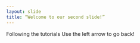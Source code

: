 ```yaml
---
layout: slide
title: “Welcome to our second slide!”
---
```

Following the tutorials
Use the left arrow to go back!
